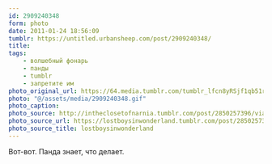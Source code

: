 ```yaml
---
id: 2909240348
form: photo
date: 2011-01-24 18:56:09
tumblr: https://untitled.urbansheep.com/post/2909240348/
title:
tags:
    - волшебный фонарь
    - панды
    - tumblr
    - запретите им
photo_original_url: https://64.media.tumblr.com/tumblr_lfcn8yRSjf1qb51rno1_500.gif
photo: "@/assets/media/2909240348.gif"
photo_caption:
photo_source: http://intheclosetofnarnia.tumblr.com/post/2850257396/via-crystalcunt
photo_source_url: https://lostboysinwonderland.tumblr.com/post/2850257396/via-crystalcunt
photo_source_title: lostboysinwonderland
---
```


<p>Вот-вот. Панда знает, что делает.</p>
